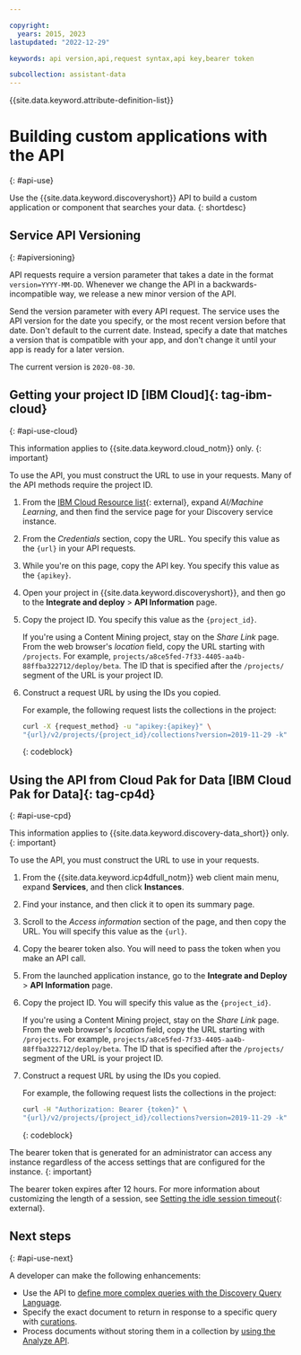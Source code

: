 ```yaml
---

copyright:
  years: 2015, 2023
lastupdated: "2022-12-29"

keywords: api version,api,request syntax,api key,bearer token

subcollection: assistant-data
---
```


{{site.data.keyword.attribute-definition-list}}

# Building custom applications with the API
{: #api-use}

Use the {{site.data.keyword.discoveryshort}} API to build a custom application or component that searches your data.
{: shortdesc}

## Service API Versioning
{: #apiversioning}

API requests require a version parameter that takes a date in the format `version=YYYY-MM-DD`. Whenever we change the API in a backwards-incompatible way, we release a new minor version of the API.

Send the version parameter with every API request. The service uses the API version for the date you specify, or the most recent version before that date. Don't default to the current date. Instead, specify a date that matches a version that is compatible with your app, and don't change it until your app is ready for a later version.

The current version is `2020-08-30`.

## Getting your project ID [IBM Cloud]{: tag-ibm-cloud}
{: #api-use-cloud}

This information applies to {{site.data.keyword.cloud_notm}} only.
{: important}

To use the API, you must construct the URL to use in your requests. Many of the API methods require the project ID.

1.  From the [IBM Cloud Resource list](https://cloud.ibm.com/resources){: external}, expand *AI/Machine Learning*, and then find the service page for your Discovery service instance.
1.  From the *Credentials* section, copy the URL. You specify this value as the `{url}` in your API requests.
1.  While you're on this page, copy the API key. You specify this value as the `{apikey}`.
1.  Open your project in {{site.data.keyword.discoveryshort}}, and then go to the **Integrate and deploy** > **API Information** page.
1.  Copy the project ID. You specify this value as the `{project_id}`.

    If you're using a Content Mining project, stay on the *Share Link* page. From the web browser's *location* field, copy the URL starting with `/projects`. For example, `projects/a8ce5fed-7f33-4405-aa4b-88ffba322712/deploy/beta`. The ID that is specified after the `/projects/` segment of the URL is your project ID.

1.  Construct a request URL by using the IDs you copied.

    For example, the following request lists the collections in the project:

    ```sh
    curl -X {request_method} -u "apikey:{apikey}" \
    "{url}/v2/projects/{project_id}/collections?version=2019-11-29 -k"
    ```
    {: codeblock}

## Using the API from Cloud Pak for Data [IBM Cloud Pak for Data]{: tag-cp4d}
{: #api-use-cpd}

This information applies to {{site.data.keyword.discovery-data_short}} only.
{: important}

To use the API, you must construct the URL to use in your requests.

1.  From the {{site.data.keyword.icp4dfull_notm}} web client main menu, expand **Services**, and then click **Instances**.
1.  Find your instance, and then click it to open its summary page.
1.  Scroll to the *Access information* section of the page, and then copy the URL. You will specify this value as the `{url}`.

1.  Copy the bearer token also. You will need to pass the token when you make an API call.
1.  From the launched application instance, go to the **Integrate and Deploy** > **API Information** page.
1.  Copy the project ID. You will specify this value as the `{project_id}`.

    If you're using a Content Mining project, stay on the *Share Link* page. From the web browser's *location* field, copy the URL starting with `/projects`. For example, `projects/a8ce5fed-7f33-4405-aa4b-88ffba322712/deploy/beta`. The ID that is specified after the `/projects/` segment of the URL is your project ID.

1.  Construct a request URL by using the IDs you copied.

    For example, the following request lists the collections in the project:

    ```sh
    curl -H "Authorization: Bearer {token}" \
    "{url}/v2/projects/{project_id}/collections?version=2019-11-29 -k"
    ```
    {: codeblock}

The bearer token that is generated for an administrator can access any instance regardless of the access settings that are configured for the instance.
{: important}

The bearer token expires after 12 hours. For more information about customizing the length of a session, see [Setting the idle session timeout](https://www.ibm.com/docs/SSQNUZ_4.6.x/cpd/admin/post-install-session-timeout.html){: external}.

## Next steps
{: #api-use-next}

A developer can make the following enhancements:

- Use the API to [define more complex queries with the Discovery Query Language](/docs/discovery-data?topic=discovery-data-query-dql-overview).
- Specify the exact document to return in response to a specific query with [curations](/docs/discovery-data?topic=discovery-data-curations).
- Process documents without storing them in a collection by [using the Analyze API](/docs/discovery-data?topic=discovery-data-analyzeapi).
